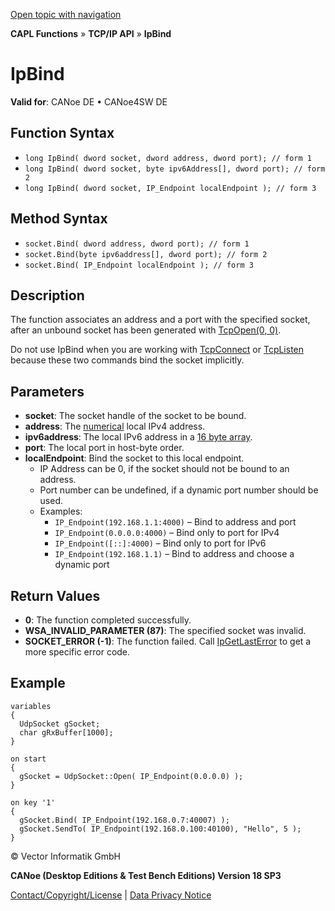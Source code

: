 [Open topic with navigation](../../../../../CANoeDEFamily.htm#Topics/CAPLFunctions/TCPIPAPI/Functions/CAPLfunctionIPBind.md)

**CAPL Functions** » **TCP/IP API** » **IpBind**

# IpBind

**Valid for**: CANoe DE • CANoe4SW DE

## Function Syntax

- `long IpBind( dword socket, dword address, dword port); // form 1`
- `long IpBind( dword socket, byte ipv6Address[], dword port); // form 2`
- `long IpBind( dword socket, IP_Endpoint localEndpoint ); // form 3`

## Method Syntax

- `socket.Bind( dword address, dword port); // form 1`
- `socket.Bind(byte ipv6address[], dword port); // form 2`
- `socket.Bind( IP_Endpoint localEndpoint ); // form 3`

## Description

The function associates an address and a port with the specified socket, after an unbound socket has been generated with [TcpOpen(0, 0)](CAPLfunctionTCPOpen.md).

Do not use IpBind when you are working with [TcpConnect](CAPLfunctionTCPConnect.md) or [TcpListen](CAPLfunctionTCPListen.md) because these two commands bind the socket implicitly.

## Parameters

- **socket**: The socket handle of the socket to be bound.
- **address**: The [numerical](../../../Shared/CAPL/TCPIPAPI/IPAddressByteOrdering.md) local IPv4 address.
- **ipv6address**: The local IPv6 address in a [16 byte array](../../../Shared/CAPL/TCPIPAPI/IPAddressByteOrdering.md).
- **port**: The local port in host-byte order.
- **localEndpoint**: Bind the socket to this local endpoint.
  - IP Address can be 0, if the socket should not be bound to an address.
  - Port number can be undefined, if a dynamic port number should be used.
  - Examples:
    - `IP_Endpoint(192.168.1.1:4000)` – Bind to address and port
    - `IP_Endpoint(0.0.0.0:4000)` – Bind only to port for IPv4
    - `IP_Endpoint([::]:4000)` – Bind only to port for IPv6
    - `IP_Endpoint(192.168.1.1)` – Bind to address and choose a dynamic port

## Return Values

- **0**: The function completed successfully.
- **WSA_INVALID_PARAMETER (87)**: The specified socket was invalid.
- **SOCKET_ERROR (-1)**: The function failed. Call [IpGetLastError](CAPLfunctionIPGetLastError.md) to get a more specific error code.

## Example

```plaintext
variables
{
  UdpSocket gSocket;
  char gRxBuffer[1000];
}

on start
{
  gSocket = UdpSocket::Open( IP_Endpoint(0.0.0.0) );
}

on key '1'
{
  gSocket.Bind( IP_Endpoint(192.168.0.7:40007) );
  gSocket.SendTo( IP_Endpoint(192.168.0.100:40100), "Hello", 5 );
}
```

© Vector Informatik GmbH

**CANoe (Desktop Editions & Test Bench Editions) Version 18 SP3**

[Contact/Copyright/License](../../../Shared/ContactCopyrightLicense.md) | [Data Privacy Notice](https://www.vector.com/int/en/company/get-info/privacy-policy/)
